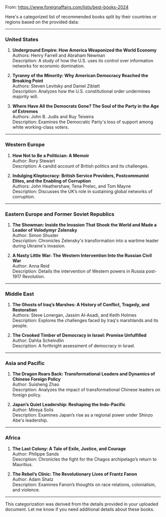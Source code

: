 From: https://www.foreignaffairs.com/lists/best-books-2024

Here's a categorized list of recommended books split by their countries or regions based on the provided data:

---

### **United States**
1. **Underground Empire: How America Weaponized the World Economy**  
   Authors: Henry Farrell and Abraham Newman  
   Description: A study of how the U.S. uses its control over information networks for economic domination.

2. **Tyranny of the Minority: Why American Democracy Reached the Breaking Point**  
   Authors: Steven Levitsky and Daniel Ziblatt  
   Description: Analyzes how the U.S. constitutional order undermines majority will.

3. **Where Have All the Democrats Gone? The Soul of the Party in the Age of Extremes**  
   Authors: John B. Judis and Ruy Teixeira  
   Description: Examines the Democratic Party's loss of support among white working-class voters.

---

### **Western Europe**
1. **How Not to Be a Politician: A Memoir**  
   Author: Rory Stewart  
   Description: A candid account of British politics and its challenges.

2. **Indulging Kleptocracy: British Service Providers, Postcommunist Elites, and the Enabling of Corruption**  
   Authors: John Heathershaw, Tena Prelec, and Tom Mayne  
   Description: Discusses the UK’s role in sustaining global networks of corruption.

---

### **Eastern Europe and Former Soviet Republics**
1. **The Showman: Inside the Invasion That Shook the World and Made a Leader of Volodymyr Zelensky**  
   Author: Simon Shuster  
   Description: Chronicles Zelensky's transformation into a wartime leader during Ukraine's invasion.

2. **A Nasty Little War: The Western Intervention Into the Russian Civil War**  
   Author: Anna Reid  
   Description: Details the intervention of Western powers in Russia post-1917 Revolution.

---

### **Middle East**
1. **The Ghosts of Iraq’s Marshes: A History of Conflict, Tragedy, and Restoration**  
   Authors: Steve Lonergan, Jassim Al-Asadi, and Keith Holmes  
   Description: Explores the challenges faced by Iraq's marshlands and its people.

2. **The Crooked Timber of Democracy in Israel: Promise Unfulfilled**  
   Author: Dahlia Scheindlin  
   Description: A forthright assessment of democracy in Israel.

---

### **Asia and Pacific**
1. **The Dragon Roars Back: Transformational Leaders and Dynamics of Chinese Foreign Policy**  
   Author: Suisheng Zhao  
   Description: Analyzes the impact of transformational Chinese leaders on foreign policy.

2. **Japan’s Quiet Leadership: Reshaping the Indo-Pacific**  
   Author: Mireya Solís  
   Description: Examines Japan’s rise as a regional power under Shinzo Abe's leadership.

---

### **Africa**
1. **The Last Colony: A Tale of Exile, Justice, and Courage**  
   Author: Philippe Sands  
   Description: Chronicles the fight for the Chagos archipelago’s return to Mauritius.

2. **The Rebel’s Clinic: The Revolutionary Lives of Frantz Fanon**  
   Author: Adam Shatz  
   Description: Examines Fanon’s thoughts on race relations, colonialism, and violence.

---

This categorization was derived from the details provided in your uploaded document. Let me know if you need additional details about these books.
